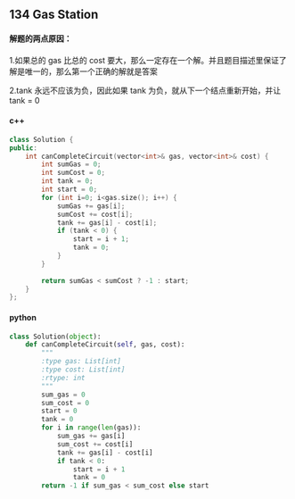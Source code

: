 ## 134 Gas Station

#### 解题的两点原因：

1.如果总的 gas 比总的 cost 要大，那么一定存在一个解。并且题目描述里保证了解是唯一的，那么第一个正确的解就是答案

2.tank 永远不应该为负，因此如果 tank 为负，就从下一个结点重新开始，并让 tank = 0

#### c++
```cpp
class Solution {
public:
    int canCompleteCircuit(vector<int>& gas, vector<int>& cost) {
        int sumGas = 0;
        int sumCost = 0;
        int tank = 0;
        int start = 0;
        for (int i=0; i<gas.size(); i++) {
            sumGas += gas[i];
            sumCost += cost[i];
            tank += gas[i] - cost[i];
            if (tank < 0) {
                start = i + 1;
                tank = 0; 
            }
        }
        
        return sumGas < sumCost ? -1 : start;
    }
};
```

#### python

```python
class Solution(object):
    def canCompleteCircuit(self, gas, cost):
        """
        :type gas: List[int]
        :type cost: List[int]
        :rtype: int
        """
        sum_gas = 0
        sum_cost = 0
        start = 0
        tank = 0
        for i in range(len(gas)):
            sum_gas += gas[i]
            sum_cost += cost[i]
            tank += gas[i] - cost[i]
            if tank < 0:
                start = i + 1
                tank = 0
        return -1 if sum_gas < sum_cost else start
```
